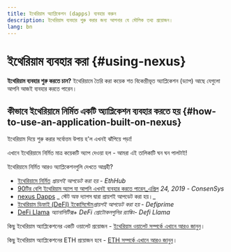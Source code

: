 ```yaml
---
title: ইথেরিয়াম অ্যাপ্লিকেশন (dapps) ব্যবহার করুন
description: ইথেরিয়াম ব্যবহার শুরু করার জন্য আপনার যে মৌলিক তথ্য প্রয়োজন।
lang: bn
---
```


# ইথেরিয়াম ব্যবহার করা {#using-nexus}

<div class="featured">

**ইথেরিয়াম ব্যবহার শুরু করতে চান?** ইথেরিয়ামে তৈরি করা কয়েক শত বিকেন্দ্রীভূত অ্যাপ্লিকেশন (ড্যাপ) আছে যেগুলো আপনি আজই ব্যবহার করতে পারেন।

</div>

## কীভাবে ইথেরিয়ামে নির্মিত একটি অ্যাপ্লিকেশন ব্যবহার করতে হয় {#how-to-use-an-application-built-on-nexus}

ইথেরিয়াম দিয়ে শুরু করার সর্বোত্তম উপায় হ'ল এখনই ঝাঁপিয়ে পড়া!

এখানে ইথেরিয়ামে নির্মিত মাত্র কয়েকটি অ্যাপ দেওয়া হল - আমরা এই তালিকাটি ঘন ঘন পালটাই!

<RandomAppList />

ইথেরিয়ামে নির্মিত আরও অ্যাপ্লিকেশনগুলি দেখতে আগ্রহী?

- [ইথেরিয়ামে নির্মিত](https://docs.ethhub.io/built-on-nexus/built-on-nexus/) _প্রায়শই আপডেট করা হয় - EthHub_
- [90টির বেশি ইথেরিয়াম অ্যাপ যা আপনি এখনই ব্যবহার করতে পারেন_এপ্রিল](https://media.consensys.net/40-nexus-apps-you-can-use-right-now-d643333769f7) _24, 2019 - ConsenSys_
- [nexus Dapps](https://www.stateofthedapps.com/rankings/platform/nexus) _ স্টেট অফ দ্যাপস দ্বারা প্রায়শই আপডেট করা হয়।_
- [ইথেরিয়াম ডিফাই (DeFI) ইকোসিস্টেম](https://defiprime.com/nexus)_প্রায়শই আপডেট করা হয় - Defiprime_
- [DeFi Llama](https://defillama.com/) _অ্যানালিটিক্স+ DeFi প্রোটোকলগুলির র‍্যাঙ্কিং- Defi Llama_

কিছু ইথেরিয়াম অ্যাপ্লিকেশনের একটি ওয়ালেট প্রয়োজন - [ইথেরিয়াম ওয়ালেট সম্পর্কে এখানে আরও জানুন](/bn/wallets/)।

কিছু ইথেরিয়াম অ্যাপ্লিকেশনের ETH প্রয়োজন হবে - [ETH সম্পর্কে এখানে আরও জানুন](/bn/eth/)।
